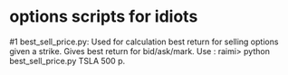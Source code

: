 ﻿# options scripts for idiots

#1
  best_sell_price.py:
    Used for calculation best return for selling options given a strike. Gives best return for bid/ask/mark. 
    Use : raimi> python best_sell_price.py TSLA 500 p.
